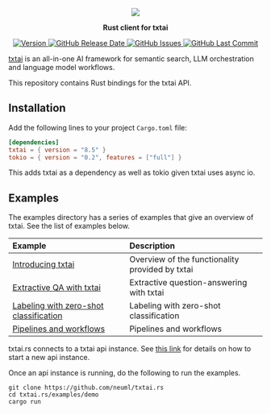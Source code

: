 <p align="center">
    <img src="https://raw.githubusercontent.com/neuml/txtai/master/logo.png"/>
</p>

<p align="center">
    <b>Rust client for txtai</b>
</p>

<p align="center">
    <a href="https://github.com/neuml/txtai.rs/releases">
        <img src="https://img.shields.io/github/release/neuml/txtai.rs.svg?style=flat&color=success" alt="Version"/>
    </a>
    <a href="https://github.com/neuml/txtai.rs/releases">
        <img src="https://img.shields.io/github/release-date/neuml/txtai.rs.svg?style=flat&color=blue" alt="GitHub Release Date"/>
    </a>
    <a href="https://github.com/neuml/txtai.rs/issues">
        <img src="https://img.shields.io/github/issues/neuml/txtai.rs.svg?style=flat&color=success" alt="GitHub Issues"/>
    </a>
    <a href="https://github.com/neuml/txtai.rs">
        <img src="https://img.shields.io/github/last-commit/neuml/txtai.rs.svg?style=flat&color=blue" alt="GitHub Last Commit"/>
    </a>
</p>

[txtai](https://github.com/neuml/txtai) is an all-in-one AI framework for semantic search, LLM orchestration and language model workflows.

This repository contains Rust bindings for the txtai API.

## Installation

Add the following lines to your project `Cargo.toml` file:

```toml
[dependencies]
txtai = { version = "8.5" }
tokio = { version = "0.2", features = ["full"] }
```

This adds txtai as a dependency as well as tokio given txtai uses async io.

## Examples
The examples directory has a series of examples that give an overview of txtai. See the list of examples below.

| Example     |      Description      |
|:----------|:-------------|
| [Introducing txtai](https://github.com/neuml/txtai.rs/blob/master/examples/demo/src/embeddings.rs) | Overview of the functionality provided by txtai |
| [Extractive QA with txtai](https://github.com/neuml/txtai.rs/blob/master/examples/demo/src/extractor.rs) | Extractive question-answering with txtai |
| [Labeling with zero-shot classification](https://github.com/neuml/txtai.rs/blob/master/examples/demo/src/labels.rs) | Labeling with zero-shot classification |
| [Pipelines and workflows](https://github.com/neuml/txtai.rs/blob/master/examples/demo/src/pipelines.rs) | Pipelines and workflows |

txtai.rs connects to a txtai api instance. See [this link](https://neuml.github.io/txtai/api/) for details on how to start a new api instance.

Once an api instance is running, do the following to run the examples.

```
git clone https://github.com/neuml/txtai.rs
cd txtai.rs/examples/demo
cargo run
```
